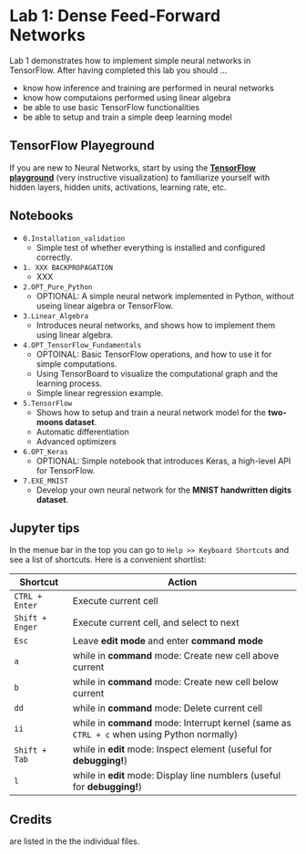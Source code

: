 # Lab 1: Dense Feed-Forward Networks

Lab 1 demonstrates how to implement simple neural networks in TensorFlow.
After having completed this lab you should ...
* know how inference and training are performed in neural networks
* know how computaions performed using linear algebra
* be able to use basic TensorFlow functionalities
* be able to setup and train a simple deep learning model


## TensorFlow Playeground

If you are new to Neural Networks, start by using the **[TensorFlow playground](http://playground.tensorflow.org/)** (very instructive visualization) to familiarize yourself with hidden layers, hidden units, activations, learning rate, etc.


## Notebooks
* `0.Installation_validation`
	* Simple test of whether everything is installed and configured correctly.
* `1. XXX BACKPROPAGATION`
	* XXX
* `2.OPT_Pure_Python`
	* OPTIONAL: A simple neural network implemented in Python, without useing linear algebra or TensorFlow.
* `3.Linear_Algebra`
	* Introduces neural networks, and shows how to implement them using linear algebra.
* `4.OPT_TensorFlow_Fundamentals`
	* OPTOINAL: Basic TensorFlow operations, and how to use it for simple computations.
	* Using TensorBoard to visualize the computational graph and the learning process.
	* Simple linear regression example.
* `5.TensorFlow`
	* Shows how to setup and train a neural network model for the **two-moons dataset**.
	* Automatic differentiation
	* Advanced optimizers
* `6.OPT_Keras`
	* OPTIONAL: Simple notebook that introduces Keras, a high-level API for TensorFlow.
* `7.EXE_MNIST`
	* Develop your own neural network for the **MNIST handwritten digits dataset**.

## Jupyter tips
In the menue bar in the top you can go to `Help >> Keyboard Shortcuts` and see a list of shortcuts.
Here is a convenient shortlist:

| Shortcut        	| Action                                                                                  	|
|-----------------	|-----------------------------------------------------------------------------------------	|
| `CTRL + Enter`  	| Execute current cell                                                                    	|
| `Shift + Enger` 	| Execute current cell, and select to next                                                	|
| `Esc`           	| Leave **edit mode** and enter **command mode**                                          	|
| `a`             	| while in **command** mode: Create new cell above current                                    	|
| `b`             	| while in **command** mode: Create new cell below current                                    	|
| `dd`            	| while in **command** mode: Delete current cell                                              	|
| `ii`            	| while in **command** mode: Interrupt kernel (same as `CTRL + c` when using Python normally) 	|
| `Shift + Tab`   	| while in **edit** mode: Inspect element (useful for **debugging!**)                        	|
| `l`   	 	 	| while in **edit** mode: Display line numblers (useful for **debugging!**)         


## Credits
are listed in the the individual files.


